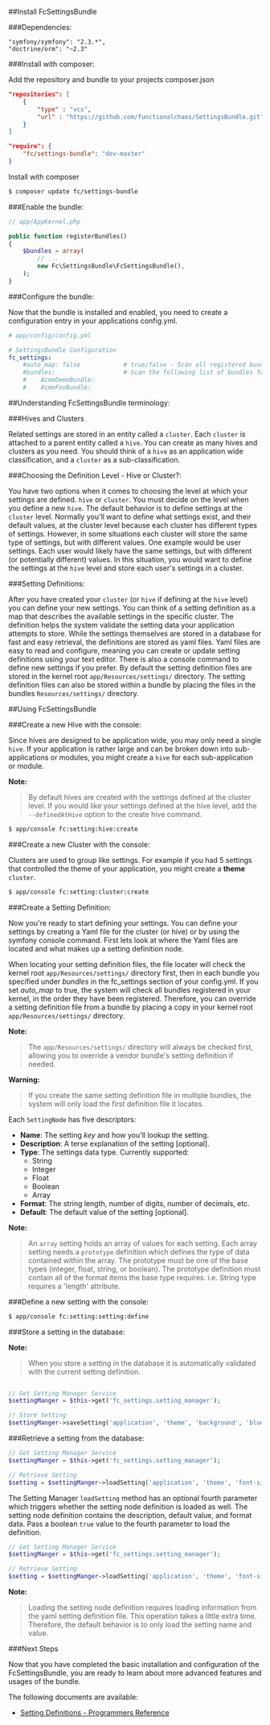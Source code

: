 ##Install FcSettingsBundle

###Dependencies:

    "symfony/symfony": "2.3.*",
    "doctrine/orm": "~2.3"

###Install with composer:


Add the repository and bundle to your projects composer.json

``` json
"repositories": [
    {
        "type" : "vcs",
        "url" : "https://github.com/functionalchaos/SettingsBundle.git"
    }
]
```

``` json
"require": {
    "fc/settings-bundle": "dev-master"
}
```

Install with composer

``` bash
$ composer update fc/settings-bundle
```


###Enable the bundle:

``` php
// app/AppKernel.php

public function registerBundles()
{
    $bundles = array(
        // ...
        new Fc\SettingsBundle\FcSettingsBundle(),
    );
}
```


###Configure the bundle:

Now that the bundle is installed and enabled, you need to create a configuration entry
in your applications config.yml.


``` yaml
# app/config/config.yml

# SettingsBundle Configuration
fc_settings:
    #auto_map: false            # true/false - Scan all registered bundles for setting definitions
    #bundles:                   # Scan the following list of bundles for setting definitions
    #    AcmeDemoBundle:
    #    AcmeFooBundle:
```


##Understanding FcSettingsBundle terminology:

###Hives and Clusters

Related settings are stored in an entity called a `cluster`. Each `cluster` is attached
to a parent entity called a `hive`. You can create as many hives and clusters as you
need. You should think of a `hive` as an application wide classification, and a `cluster`
as a sub-classification.


###Choosing the Definition Level - Hive or Cluster?:

You have two options when it comes to choosing the level at which your settings are
defined. `hive` or `cluster`. You must decide on the level when you define a new
`hive`. The default behavior is to define settings at the `cluster` level. Normally
you'll want to define what settings exist, and their default values, at the cluster
level because each cluster has different types of settings. However, in some
situations each cluster will store the same type of settings, but with different
values. One example would be user settings. Each user would likely have the same
settings, but with different (or potentially different) values. In this situation,
you would want to define the settings at the `hive` level and store each user's
settings in a cluster.


###Setting Definitions:

After you have created your `cluster` (or `hive` if defining at the `hive` level)
you can define your new settings. You can think of a setting definition as a map
that describes the available settings in the specific cluster. The definition helps
the system validate the setting data your application attempts to store. While the
settings themselves are stored in a database for fast and easy retrieval, the
definitions are stored as yaml files. Yaml files are easy to read and configure,
meaning you can create or update setting definitions using your text editor. There
is also a console command to define new settings if you prefer. By default the
setting definition files are stored in the kernel root `app/Resources/settings/`
directory. The setting definition files can also be stored within a bundle by
placing the files in the bundles `Resources/settings/` directory.


##Using FcSettingsBundle

###Create a new Hive with the console:

Since hives are designed to be application wide, you may only need a single `hive`.
If your application is rather large and can be broken down into sub-applications or
modules, you might create a `hive` for each sub-application or module.

**Note:**

> By default hives are created with the settings defined at the cluster level.
> If you would like your settings defined at the hive level, add the
> `--definedAtHive` option to the create hive command.


``` bash
$ app/console fc:setting:hive:create
```


###Create a new Cluster with the console:

Clusters are used to group like settings. For example if you had 5 settings that
controlled the theme of your application, you might create a **theme** `cluster`.


``` bash
$ app/console fc:setting:cluster:create
```


###Create a Setting Definition:

Now you're ready to start defining your settings. You can define your settings by
creating a Yaml file for the cluster (or hive) or by using the symfony console
command. First lets look at where the Yaml files are located and what makes up
a setting definition node.

When locating your setting definition files, the file locater will check the kernel
root `app/Resources/settings/` directory first, then in each bundle you specified
under *bundles* in the fc_settings section of your config.yml. If you set *auto_map*
to true, the system will check all bundles registered in your kernel, in the order
they have been registered. Therefore, you can override a setting definition file
from a bundle by placing a copy in your kernel root `app/Resources/settings/`
directory.


**Note:**
> The `app/Resources/settings/` directory will always be checked first, allowing
> you to override a vendor bundle's setting definition if needed.


**Warning:**

> If you create the same setting definition file in multiple bundles, the system will
> only load the first definition file it locates.


Each `SettingNode` has five descriptors:

* **Name**: The setting *key* and how you'll lookup the setting.
* **Description**: A terse explanation of the setting [optional].
* **Type**: The settings data type. Currently supported:
    - String
    - Integer
    - Float
    - Boolean
    - Array
* **Format**: The string length, number of digits, number of decimals, etc.
* **Default**: The default value of the setting [optional].

**Note:**

> An `array` setting holds an array of values for each setting. Each array setting
> needs a `prototype` definition which defines the type of data contained within the
> array. The prototype must be one of the base types (integer, float, string, or
> boolean). The prototype definition must contain all of the format items the
> base type requires. i.e. String type requires a 'length' attribute.


###Define a new setting with the console:

``` bash
$ app/console fc:setting:setting:define
```

###Store a setting in the database:

**Note:**

> When you store a setting in the database it is automatically validated with the
> current setting definition.

``` php

// Get Setting Manager Service
$settingManger = $this->get('fc_settings.setting_manager');

// Store Setting
$settingManger->saveSetting('application', 'theme', 'background', 'blue');

```

###Retrieve a setting from the database:

``` php
// Get Setting Manager Service
$settingManger = $this->get('fc_settings.setting_manager');

// Retrieve Setting
$setting = $settingManger->loadSetting('application', 'theme', 'font-size');

```


The Setting Manager `loadSetting` method has an optional fourth parameter which
triggers whether the setting node definition is loaded as well. The setting node
definition contains the description, default value, and format data. Pass a
boolean `true` value to the fourth parameter to load the definition.


``` php
// Get Setting Manager Service
$settingManger = $this->get('fc_settings.setting_manager');

// Retrieve Setting
$setting = $settingManger->loadSetting('application', 'theme', 'font-size', true);

```

**Note:**

> Loading the setting node definition requires loading information from the yaml
> setting definition file. This operation takes a little extra time. Therefore,
> the default behavior is to only load the setting name and value.


###Next Steps

Now that you have completed the basic installation and configuration of the FcSettingsBundle,
you are ready to learn about more advanced features and usages of the bundle.

The following documents are available:

- [Setting Definitions - Programmers Reference](node-definition-programer-reference.md)